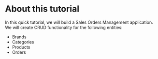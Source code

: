 # About this tutorial

In this quick tutorial, we will build a Sales Orders Management application. We will create CRUD functionality for the following entities:

* Brands
* Categories
* Products
* Orders

